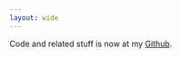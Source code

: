 ```yaml
---
layout: wide
---
```



Code and related stuff is now at my <a href="https://github.com/markhuberty/">Github</a>.



